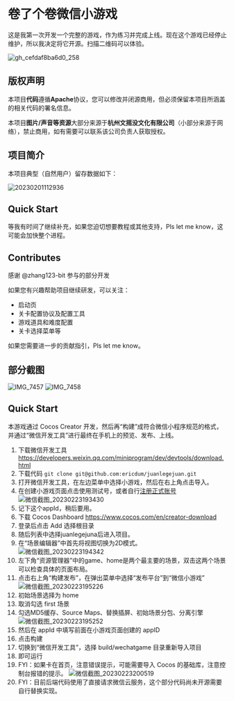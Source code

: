 # 卷了个卷微信小游戏

这是我第一次开发一个完整的游戏，作为练习并完成上线。现在这个游戏已经停止维护，所以我决定将它开源。扫描二维码可以体验。

![gh_cefdaf8ba6d0_258](https://user-images.githubusercontent.com/690825/215934337-56611a51-3709-4d0c-b7fc-1d4f9a36351f.jpeg)

## 版权声明

本项目**代码**遵循**Apache**协议，您可以修改并闭源商用，但必须保留本项目所涵盖的相关代码的署名信息。

本项目**图片/声音等资源**大部分来源于**杭州文摇没文化有限公司**（小部分来源于网络），禁止商用，如有需要可以联系该公司负责人获取授权。

## 项目简介
本项目典型（自然用户）留存数据如下：

![20230201112936](https://user-images.githubusercontent.com/690825/215938360-408304b4-c107-434a-918a-a4b406ce7b93.jpg)

## Quick Start 

等我有时间了继续补充，如果您迫切想要教程或其他支持，Pls let me know，这可能会加快整个进程。

## Contributes

感谢 @zhang123-bit 参与的部分开发

如果您有兴趣帮助项目继续研发，可以关注：

* 启动页
* 关卡配置协议及配置工具
* 游戏道具和难度配置
* 关卡选择菜单等

如果您需要进一步的贡献指引，Pls let me know。

## 部分截图

![IMG_7457](https://user-images.githubusercontent.com/690825/215936910-79c25087-a1f0-4b80-858b-3b712d1e9a27.PNG)
![IMG_7458](https://user-images.githubusercontent.com/690825/215936914-1b458452-49ec-4eff-842a-6c3adb05cd9e.PNG)

## Quick Start
本游戏通过 Cocos Creator 开发，然后再“构建”成符合微信小程序规范的格式，并通过“微信开发工具”进行最终在手机上的预览、发布、上线。

1. 下载微信开发工具 https://developers.weixin.qq.com/miniprogram/dev/devtools/download.html 
2. 下载代码 `git clone git@github.com:ericdum/juanlegejuan.git`
3. 打开微信开发工具，在左边菜单中选择小游戏，然后在右上角点击导入。
4. 在创建小游戏页面点击使用测试号，或者自行[注册正式账号](https://mp.weixin.qq.com/wxopen/waregister?action=step1)
![微信截图_20230223193430](https://user-images.githubusercontent.com/690825/220901959-3b68f525-70fc-4273-88c5-bdff610875cc.png)
6. 记下这个appId，稍后要用。
7. 下载 Cocos Dashboard https://www.cocos.com/en/creator-download
8. 登录后点击 Add 选择根目录
9. 随后列表中选择juanlegejuna后进入项目。
10. 在“场景编辑器”中首先将视图切换为2D模式。
![微信截图_20230223194342](https://user-images.githubusercontent.com/690825/220902015-99d06655-9e97-4e8f-9aa8-121e5ed16ef8.png)
12. 左下角“资源管理器”中的game、home是两个最主要的场景，双击这两个场景可以检查具体的页面布局。
13. 点击右上角“构建发布”，在弹出菜单中选择“发布平台”到“微信小游戏”
![微信截图_20230223195226](https://user-images.githubusercontent.com/690825/220902076-3112d7dd-5aec-43f5-8b62-bac0bad8e2c2.png)
15. 初始场景选择为 home
16. 取消勾选 first 场景
17. 勾选MD5缓存、Source Maps、替换插屏、初始场景分包、分离引擎
![微信截图_20230223195252](https://user-images.githubusercontent.com/690825/220902107-5e54de8e-fdeb-4dcf-9633-c46979fee746.png)
19. 然后在 appId 中填写前面在小游戏页面创建的 appID
20. 点击构建
21. 切换到“微信开发工具”，选择 build/wechatgame 目录重新导入项目
22. 即可运行
23. FYI：如果卡在首页，注意错误提示，可能需要导入 Cocos 的基础库，注意控制台报错的提示。
![微信截图_20230223200519](https://user-images.githubusercontent.com/690825/220901553-2827ef26-70d6-44c1-8003-af9eb0dc1514.png)
20. FYI：目前后端代码使用了直接请求微信云服务，这个部分代码尚未开源需要自行替换实现。

